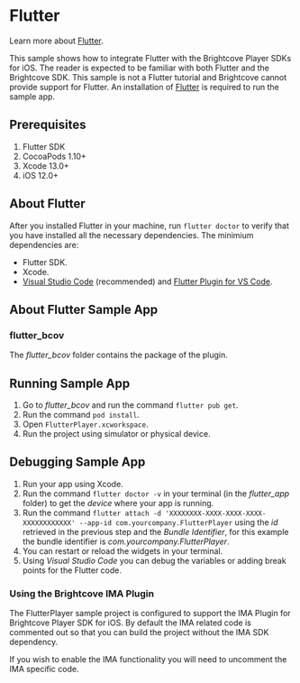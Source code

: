 # Flutter

Learn more about [Flutter](https://flutter.dev/).

This sample shows how to integrate Flutter with the Brightcove Player SDKs for iOS. The reader is expected to be familiar with both Flutter and the Brightcove SDK. This sample is not a Flutter tutorial and Brightcove cannot provide support for Flutter. An installation of [Flutter](https://docs.flutter.dev/get-started/install/macos) is required to run the sample app.

## Prerequisites

1. Flutter SDK
1. CocoaPods 1.10+
1. Xcode 13.0+
1. iOS 12.0+

## About Flutter

After you installed Flutter in your machine, run `flutter doctor` to verify that you have installed all the necessary dependencies. The minimium dependencies are:

- Flutter SDK.
- Xcode.
- [Visual Studio Code](https://code.visualstudio.com/) (recommended) and [Flutter Plugin for VS Code](https://marketplace.visualstudio.com/items?itemName=Dart-Code.flutter).

## About Flutter Sample App

### flutter_bcov

The *flutter_bcov* folder contains the package of the plugin.

## Running Sample App

1. Go to *flutter_bcov* and run the command `flutter pub get`.
1. Run the command `pod install`.
1. Open `FlutterPlayer.xcworkspace`.
1. Run the project using simulator or physical device.

## Debugging Sample App

1. Run your app using Xcode.
1. Run the command `flutter doctor -v` in your terminal (in the *flutter_app* folder) to get the *device* where your app is running.
1. Run the command `flutter attach -d 'XXXXXXXX-XXXX-XXXX-XXXX-XXXXXXXXXXXX' --app-id com.yourcompany.FlutterPlayer` using the *id* retrieved in the previous step and the *Bundle Identifier*, for this example the bundle identifier is *com.yourcompany.FlutterPlayer*.
1. You can restart or reload the widgets in your terminal.
1. Using *Visual Studio Code* you can debug the variables or adding break points for the Flutter code.

### Using the Brightcove IMA Plugin

The FlutterPlayer sample project is configured to support the IMA Plugin for Brightcove Player SDK for iOS. By default the IMA related code is commented out so that you can build the project without the IMA SDK dependency.

If you wish to enable the IMA functionality you will need to uncomment the IMA specific code.